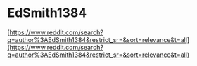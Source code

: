 # EdSmith1384

[https://www.reddit.com/search?q=author%3AEdSmith1384&restrict_sr=&sort=relevance&t=all](https://www.reddit.com/search?q=author%3AEdSmith1384&restrict_sr=&sort=relevance&t=all)